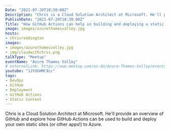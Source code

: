 ```yaml
---
Date: "2021-07-20T18:30:00Z"
Description: "Chris is a Cloud Solution Architect at Microsoft. He'll provide an overview of GitHub and explore how GitHub Actions can be used to build and deploy your own static sites (or other apps!) to Azure."
PublishDate: "2021-07-20T18:30:00Z"
Title: "How GitHub Actions can help in building and deploying a static website and more"
image: images/azurethamesvalley.jpg
hosts:
- chrisreddington
images:
- images/azurethamesvalley.jpg
- img/cloudwithchris.png
talkType: "Meetup"
eventName: "Azure Thames Valley"
# externalLink: https://www.meetup.com/en-AU/Azure-Thames-Valley/events/277008305/
youtube: "1JYdGHMC9ic"
tags:
- DevOps
- GitHub
- Deployment
- GitHub Actions
- Static Content
---
```

Chris is a Cloud Solution Architect at Microsoft. He'll provide an overview of GitHub and explore how GitHub Actions can be used to build and deploy your own static sites (or other apps!) to Azure.
